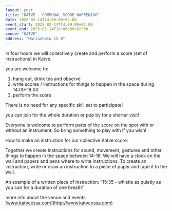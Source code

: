 ```yaml
---
layout: post
title: "KATVE - COMMUNAL SCORE HAPPENING"
date: 2025-02-14T14:00:00+02:00
event_start: 2025-02-14T14:00:00+02:00
event_end: 2025-02-14T18:00:00+02:00
venue: "KATVE"
address: "Mariankatu 15 B"
---
```


In four hours we will collectively create and perform a score (set of instructions) in Katve.   
  
you are welcome to:  
1. hang out, drink tea and observe  
2. write scores / instructions for things to happen in the space during 14:00-18:00  
3. perform the score  
  
There is no need for any specific skill set to participate!  
  
you can join for the whole duration or pop by for a shorter visit!  
  
Everyone is welcome to perform parts of the score on the spot with or without an instrument. So bring something to play with if you wish!  
  
How to make an instruction for our collective Katve score:   
  
Together we create instructions for sound, movement, gestures and other things to happen in the space between 14-18. We will have a clock on the wall and papers and pens where to write instructions. To create an instruction, write or draw an instruction to a piece of paper and tape it to the wall.   
  
An example of a written piece of instruction: “15:35 - whistle as quietly as you can for a duration of one breath”   
  
more info about the venue and events  
[www.katveessa.com](http://www.katveessa.com)
